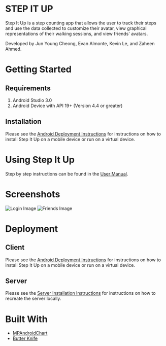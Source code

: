 # STEP IT UP
Step It Up is a step counting app that allows the user to track their steps and use the data collected to customize their avatar, view graphical representations of their walking sessions, and view friends' avatars. 

Developed by Jun Young Cheong, Evan Almonte, Kevin Le, and Zaheen Ahmed.

# Getting Started

## Requirements
1. Android Studio 3.0
2. Android Device with API 19+ (Version 4.4 or greater)

## Installation
Please see the [Android Deployment Instructions](https://drive.google.com/open?id=1rUV-d9kwLSpuGnH4tSWGxF2wg1W1BV-uCo99mLdDssk) for instructions on how to install Step It Up on a mobile device or run on a virtual device.

# Using Step It Up
Step by step instructions can be found in the [User Manual](https://drive.google.com/open?id=1OAeTEgDcjiCbnpv2b5Pd900dho4BIzshMQJXSqwSX3U).

# Screenshots
![Login Image](https://github.com/ealmonte102/Jekz_Step_It_Up/blob/master/Screenshots/Login.png)
![Friends Image](https://github.com/ealmonte102/Jekz_Step_It_Up/blob/master/Screenshots/Friends%20List.png)

# Deployment
## Client
Please see the [Android Deployment Instructions](https://drive.google.com/open?id=1rUV-d9kwLSpuGnH4tSWGxF2wg1W1BV-uCo99mLdDssk) for instructions on how to install Step It Up on a mobile device or run on a virtual device.

## Server
Please see the [Server Installation Instructions](https://drive.google.com/open?id=1DEqYObP_cV1qagua2KQA6GM9_t9xmPpX5VNvClkxBLo) for instructions on how to recreate the server locally.

# Built With
* [MPAndroidChart](https://github.com/PhilJay/MPAndroidChart)
* [Butter Knife](https://github.com/JakeWharton/butterknife)
